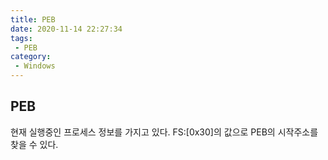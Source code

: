 ```yaml
---
title: PEB
date: 2020-11-14 22:27:34
tags:
 - PEB
category:
 - Windows
---
```



## PEB

현재 실행중인 프로세스 정보를 가지고 있다. FS:[0x30]의 값으로 PEB의 시작주소를 찾을 수 있다.
